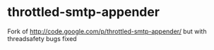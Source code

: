 throttled-smtp-appender
=======================

Fork of http://code.google.com/p/throttled-smtp-appender/ but with threadsafety bugs fixed
